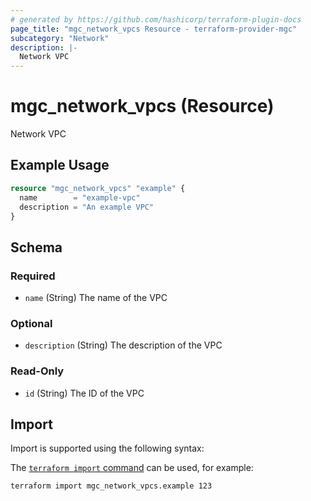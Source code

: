 ```yaml
---
# generated by https://github.com/hashicorp/terraform-plugin-docs
page_title: "mgc_network_vpcs Resource - terraform-provider-mgc"
subcategory: "Network"
description: |-
  Network VPC
---
```


# mgc_network_vpcs (Resource)

Network VPC

## Example Usage

```terraform
resource "mgc_network_vpcs" "example" {
  name        = "example-vpc"
  description = "An example VPC"
}
```

<!-- schema generated by tfplugindocs -->
## Schema

### Required

- `name` (String) The name of the VPC

### Optional

- `description` (String) The description of the VPC

### Read-Only

- `id` (String) The ID of the VPC

## Import

Import is supported using the following syntax:

The [`terraform import` command](https://developer.hashicorp.com/terraform/cli/commands/import) can be used, for example:

```shell
terraform import mgc_network_vpcs.example 123
```

